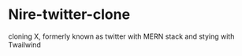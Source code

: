 # Nire-twitter-clone
cloning X, formerly known as twitter with MERN stack and stying with Twailwind

